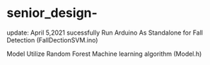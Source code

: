 # senior_design-


update: 
April 5,2021
sucessfully Run Arduino As Standalone for Fall Detection (FallDectionSVM.ino)

Model
Utilize Random Forest Machine learning algorithm (Model.h)
